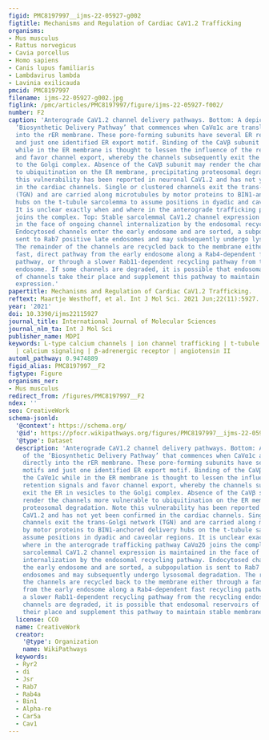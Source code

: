 ```yaml
---
figid: PMC8197997__ijms-22-05927-g002
figtitle: Mechanisms and Regulation of Cardiac CaV1.2 Trafficking
organisms:
- Mus musculus
- Rattus norvegicus
- Cavia porcellus
- Homo sapiens
- Canis lupus familiaris
- Lambdavirus lambda
- Lavinia exilicauda
pmcid: PMC8197997
filename: ijms-22-05927-g002.jpg
figlink: /pmc/articles/PMC8197997/figure/ijms-22-05927-f002/
number: F2
caption: 'Anterograde CaV1.2 channel delivery pathways. Bottom: A depiction of the
  ‘Biosynthetic Delivery Pathway’ that commences when CaVα1c are translated directly
  into the rER membrane. These pore-forming subunits have several ER retention motifs
  and just one identified ER export motif. Binding of the CaVβ subunit to the CaVα1c
  while in the ER membrane is thought to lessen the influence of the retention signals
  and favor channel export, whereby the channels subsequently exit the ER in vesicles
  to the Golgi complex. Absence of the CaVβ subunit may render the channels more vulnerable
  to ubiquitination on the ER membrane, precipitating proteosomal degradation. Note
  this vulnerability has been reported in neuronal CaV1.2 and has not yet been confirmed
  in the cardiac channels. Single or clustered channels exit the trans-Golgi network
  (TGN) and are carried along microtubules by motor proteins to BIN1-anchored delivery
  hubs on the t-tubule sarcolemma to assume positions in dyadic and caveolar regions.
  It is unclear exactly when and where in the anterograde trafficking pathway CaVα2δ
  joins the complex. Top: Stable sarcolemmal CaV1.2 channel expression is maintained
  in the face of ongoing channel internalization by the endosomal recycling pathway.
  Endocytosed channels enter the early endosome and are sorted, a subpopulation is
  sent to Rab7 positive late endosomes and may subsequently undergo lysosomal degradation.
  The remainder of the channels are recycled back to the membrane either through a
  fast, direct pathway from the early endosome along a Rab4-dependent fast recycling
  pathway, or through a slower Rab11-dependent recycling pathway from the recycling
  endosome. If some channels are degraded, it is possible that endosomal reservoirs
  of channels take their place and supplement this pathway to maintain stable membrane
  expression.'
papertitle: Mechanisms and Regulation of Cardiac CaV1.2 Trafficking.
reftext: Maartje Westhoff, et al. Int J Mol Sci. 2021 Jun;22(11):5927.
year: '2021'
doi: 10.3390/ijms22115927
journal_title: International Journal of Molecular Sciences
journal_nlm_ta: Int J Mol Sci
publisher_name: MDPI
keywords: L-type calcium channels | ion channel trafficking | t-tubule | caveolae
  | calcium signaling | β-adrenergic receptor | angiotensin II
automl_pathway: 0.9474889
figid_alias: PMC8197997__F2
figtype: Figure
organisms_ner:
- Mus musculus
redirect_from: /figures/PMC8197997__F2
ndex: ''
seo: CreativeWork
schema-jsonld:
  '@context': https://schema.org/
  '@id': https://pfocr.wikipathways.org/figures/PMC8197997__ijms-22-05927-g002.html
  '@type': Dataset
  description: 'Anterograde CaV1.2 channel delivery pathways. Bottom: A depiction
    of the ‘Biosynthetic Delivery Pathway’ that commences when CaVα1c are translated
    directly into the rER membrane. These pore-forming subunits have several ER retention
    motifs and just one identified ER export motif. Binding of the CaVβ subunit to
    the CaVα1c while in the ER membrane is thought to lessen the influence of the
    retention signals and favor channel export, whereby the channels subsequently
    exit the ER in vesicles to the Golgi complex. Absence of the CaVβ subunit may
    render the channels more vulnerable to ubiquitination on the ER membrane, precipitating
    proteosomal degradation. Note this vulnerability has been reported in neuronal
    CaV1.2 and has not yet been confirmed in the cardiac channels. Single or clustered
    channels exit the trans-Golgi network (TGN) and are carried along microtubules
    by motor proteins to BIN1-anchored delivery hubs on the t-tubule sarcolemma to
    assume positions in dyadic and caveolar regions. It is unclear exactly when and
    where in the anterograde trafficking pathway CaVα2δ joins the complex. Top: Stable
    sarcolemmal CaV1.2 channel expression is maintained in the face of ongoing channel
    internalization by the endosomal recycling pathway. Endocytosed channels enter
    the early endosome and are sorted, a subpopulation is sent to Rab7 positive late
    endosomes and may subsequently undergo lysosomal degradation. The remainder of
    the channels are recycled back to the membrane either through a fast, direct pathway
    from the early endosome along a Rab4-dependent fast recycling pathway, or through
    a slower Rab11-dependent recycling pathway from the recycling endosome. If some
    channels are degraded, it is possible that endosomal reservoirs of channels take
    their place and supplement this pathway to maintain stable membrane expression.'
  license: CC0
  name: CreativeWork
  creator:
    '@type': Organization
    name: WikiPathways
  keywords:
  - Ryr2
  - di
  - Jsr
  - Rab7
  - Rab4a
  - Bin1
  - Alpha-re
  - Car5a
  - Cav1
---
```

